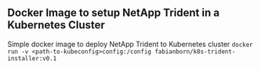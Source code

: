 ## Docker Image to setup NetApp Trident in a Kubernetes Cluster

Simple docker image to deploy NetApp Trident to Kubernetes cluster
```docker run -v <path-to-kubeconfig>config:/config fabianborn/k8s-trident-installer:v0.1```
